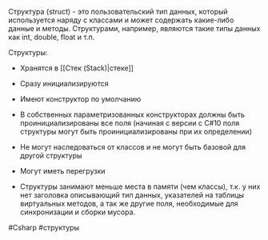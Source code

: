 Структура (struct) - это пользовательский тип данных, который используется наряду с классами и может содержать какие-либо данные и методы. Структурами, например, являются такие типы данных как int, double, float и т.п.

Структуры:
- Хранятся в [[Стек (Stack)|стеке]]
- Сразу инициализируются
- Имеют конструктор по умолчанию
- В собственных параметризованных конструкторах  должны быть проинициализированы все поля (начиная с версии c C#10 поля структуры могут быть проинициализированы при их определении)
- Не могут наследоваться от классов и не могут быть базовой для другой структуры
- Могут иметь перегрузки

- Структуры занимают меньше места в памяти (чем классы), т.к. у них нет заголовка описывающий тип данных, указателей на таблицы виртуальных методов, а так же другие поля, необходимые для синхронизации и сборки мусора.

#Csharp #структуры